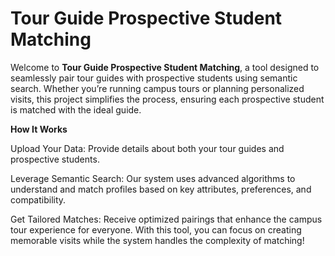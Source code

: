 # Tour Guide Prospective Student Matching

Welcome to **Tour Guide Prospective Student Matching**, a tool designed to seamlessly pair tour guides with prospective students using semantic search. Whether you’re running campus tours or planning personalized visits, this project simplifies the process, ensuring each prospective student is matched with the ideal guide.

**How It Works**

Upload Your Data: Provide details about both your tour guides and prospective students.

Leverage Semantic Search: Our system uses advanced algorithms to understand and match profiles based on key attributes, preferences, and compatibility.

Get Tailored Matches: Receive optimized pairings that enhance the campus tour experience for everyone.
With this tool, you can focus on creating memorable visits while the system handles the complexity of matching!

